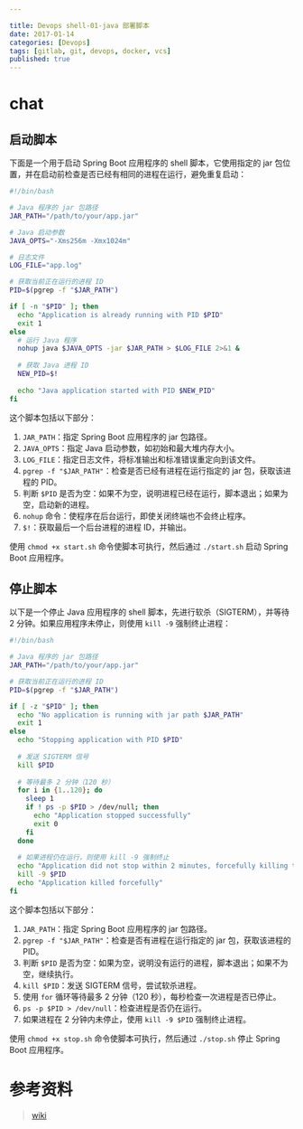 ```yaml
---

title: Devops shell-01-java 部署脚本
date: 2017-01-14
categories: [Devops]
tags: [gitlab, git, devops, docker, vcs]
published: true
---
```



# 


# chat

## 启动脚本

下面是一个用于启动 Spring Boot 应用程序的 shell 脚本，它使用指定的 jar 包位置，并在启动前检查是否已经有相同的进程在运行，避免重复启动：

```sh
#!/bin/bash

# Java 程序的 jar 包路径
JAR_PATH="/path/to/your/app.jar"

# Java 启动参数
JAVA_OPTS="-Xms256m -Xmx1024m"

# 日志文件
LOG_FILE="app.log"

# 获取当前正在运行的进程 ID
PID=$(pgrep -f "$JAR_PATH")

if [ -n "$PID" ]; then
  echo "Application is already running with PID $PID"
  exit 1
else
  # 运行 Java 程序
  nohup java $JAVA_OPTS -jar $JAR_PATH > $LOG_FILE 2>&1 &
  
  # 获取 Java 进程 ID
  NEW_PID=$!
  
  echo "Java application started with PID $NEW_PID"
fi
```

这个脚本包括以下部分：

1. `JAR_PATH`：指定 Spring Boot 应用程序的 jar 包路径。
2. `JAVA_OPTS`：指定 Java 启动参数，如初始和最大堆内存大小。
3. `LOG_FILE`：指定日志文件，将标准输出和标准错误重定向到该文件。
4. `pgrep -f "$JAR_PATH"`：检查是否已经有进程在运行指定的 jar 包，获取该进程的 PID。
5. 判断 `$PID` 是否为空：如果不为空，说明进程已经在运行，脚本退出；如果为空，启动新的进程。
6. `nohup` 命令：使程序在后台运行，即使关闭终端也不会终止程序。
7. `$!`：获取最后一个后台进程的进程 ID，并输出。

使用 `chmod +x start.sh` 命令使脚本可执行，然后通过 `./start.sh` 启动 Spring Boot 应用程序。

## 停止脚本

以下是一个停止 Java 应用程序的 shell 脚本，先进行软杀（SIGTERM），并等待 2 分钟。如果应用程序未停止，则使用 `kill -9` 强制终止进程：

```sh
#!/bin/bash

# Java 程序的 jar 包路径
JAR_PATH="/path/to/your/app.jar"

# 获取当前正在运行的进程 ID
PID=$(pgrep -f "$JAR_PATH")

if [ -z "$PID" ]; then
  echo "No application is running with jar path $JAR_PATH"
  exit 1
else
  echo "Stopping application with PID $PID"
  
  # 发送 SIGTERM 信号
  kill $PID
  
  # 等待最多 2 分钟（120 秒）
  for i in {1..120}; do
    sleep 1
    if ! ps -p $PID > /dev/null; then
      echo "Application stopped successfully"
      exit 0
    fi
  done
  
  # 如果进程仍在运行，则使用 kill -9 强制终止
  echo "Application did not stop within 2 minutes, forcefully killing the process"
  kill -9 $PID
  echo "Application killed forcefully"
fi
```

这个脚本包括以下部分：

1. `JAR_PATH`：指定 Spring Boot 应用程序的 jar 包路径。
2. `pgrep -f "$JAR_PATH"`：检查是否有进程在运行指定的 jar 包，获取该进程的 PID。
3. 判断 `$PID` 是否为空：如果为空，说明没有运行的进程，脚本退出；如果不为空，继续执行。
4. `kill $PID`：发送 SIGTERM 信号，尝试软杀进程。
5. 使用 `for` 循环等待最多 2 分钟（120 秒），每秒检查一次进程是否已停止。
6. `ps -p $PID > /dev/null`：检查进程是否仍在运行。
7. 如果进程在 2 分钟内未停止，使用 `kill -9 $PID` 强制终止进程。

使用 `chmod +x stop.sh` 命令使脚本可执行，然后通过 `./stop.sh` 停止 Spring Boot 应用程序。



# 参考资料

> [wiki](http://www.cnblogs.com/moshang-zjn/p/5757430.html)


